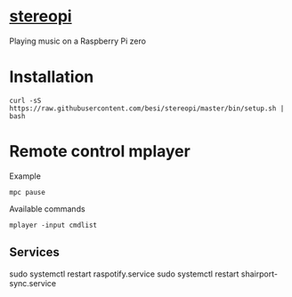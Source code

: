 # [stereopi][]

Playing music on a Raspberry Pi zero

# Installation

    curl -sS https://raw.githubusercontent.com/besi/stereopi/master/bin/setup.sh | bash


# Remote control mplayer

Example

    mpc pause

Available commands

    mplayer -input cmdlist

[stereopi]: http://github.com/besi/stereopi

## Services

sudo systemctl restart raspotify.service 
sudo systemctl restart shairport-sync.service
